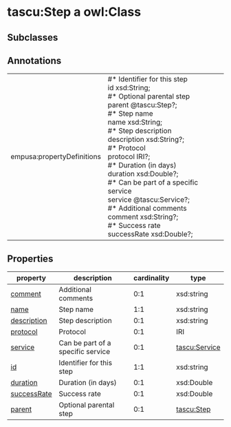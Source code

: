 # tascu:Step a owl:Class

## Subclasses

## Annotations

|||
|-----|-----|
|empusa:propertyDefinitions|#* Identifier for this step<br>id xsd:String;<br>#* Optional parental step<br>parent @tascu:Step?;<br>#* Step name<br>name xsd:String;<br>#* Step description<br>description xsd:String?;<br>#* Protocol<br>protocol IRI?;<br>#* Duration (in days)<br>duration xsd:Double?;<br>#* Can be part of a specific service<br>service @tascu:Service?;<br>#* Additional comments<br>comment xsd:String?;<br>#* Success rate<br>successRate xsd:Double?;|

## Properties

|property|description|cardinality|type|
|-----|-----|-----|-----|
|[comment](/0.1/comment)|Additional comments|0:1|xsd:string|
|[name](/0.1/name)|Step name|1:1|xsd:string|
|[description](/0.1/description)|Step description|0:1|xsd:string|
|[protocol](/0.1/protocol)|Protocol|0:1|IRI|
|[service](/0.1/service)|Can be part of a specific service|0:1|[tascu:Service](/Service)|
|[id](/0.1/id)|Identifier for this step|1:1|xsd:string|
|[duration](/0.1/duration)|Duration (in days)|0:1|xsd:Double|
|[successRate](/0.1/successRate)|Success rate|0:1|xsd:Double|
|[parent](/0.1/parent)|Optional parental step|0:1|[tascu:Step](/Step)|

